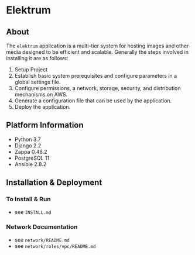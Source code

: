 # Elektrum

## About

The `elektrum` application is a multi-tier system for hosting images and other media designed to be efficient and scalable.  Generally the steps involved in installing it are as follows:

1. Setup Project
1. Establish basic system prerequisites and configure parameters in a global settings file.
1. Configure permissions, a network, storage, security, and distribution mechanisms on AWS.
1. Generate a configuration file that can be used by the application.
1. Deploy the application.

## Platform Information

* Python 3.7
* Django 2.2
* Zappa 0.48.2
* PostgreSQL 11
* Ansible 2.8.2

## Installation & Deployment

### To Install & Run

* see `INSTALL.md`

### Network Documentation

* see `network/README.md`
* see `network/roles/vpc/README.md`
